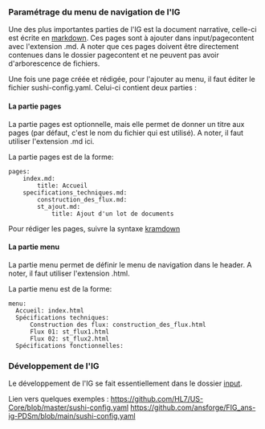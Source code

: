 ### Paramétrage du menu de navigation de l'IG

Une des plus importantes parties de l'IG est la document narrative, celle-ci est écrite en [markdown](https://www.markdownguide.org/basic-syntax).
Ces pages sont à ajouter dans input/pagecontent avec l'extension .md. A noter que ces pages doivent être directement contenues dans le dossier pagecontent et ne peuvent pas avoir d'arborescence de fichiers.

Une fois une page créée et rédigée, pour l'ajouter au menu, il faut éditer le fichier sushi-config.yaml. Celui-ci contient deux parties : 

#### La partie pages

La partie pages est optionnelle, mais elle permet de donner un titre aux pages (par défaut, c'est le nom du fichier qui est utilisé). A noter, il faut utiliser l'extension .md ici.

La partie pages est de la forme:

```
pages:
    index.md:
        title: Accueil
    specifications_techniques.md:
        construction_des_flux.md:
        st_ajout.md:
            title: Ajout d'un lot de documents
```

Pour rédiger les pages, suivre la syntaxe [kramdown](https://kramdown.gettalong.org/syntax.html)

#### La partie menu

La partie menu permet de définir le menu de navigation dans le header. A noter, il faut utiliser l'extension .html.


La partie menu est de la forme:

```
menu:
  Accueil: index.html
  Spécifications techniques:
      Construction des flux: construction_des_flux.html
      Flux 01: st_flux1.html
      Flux 02: st_flux2.html
  Spécifications fonctionnelles:
```

### Développement de l'IG

Le développement de l'IG se fait essentiellement dans le dossier [input](https://build.fhir.org/ig/FHIR/ig-guidance/using-templates.html#igroot-input).


Lien vers quelques exemples :
https://github.com/HL7/US-Core/blob/master/sushi-config.yaml
https://github.com/ansforge/FIG_ans-ig-PDSm/blob/main/sushi-config.yaml
